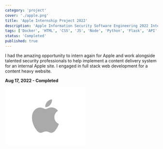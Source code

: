 ```yaml
---
category: 'project'
cover: './apple.png'
title: 'Apple Internship Project 2022'
description: 'Apple Information Security Software Engineering 2022 Internship Project'
tags: ['Docker', 'HTML', 'CSS', 'JS', 'Node', 'Python', 'Flask', 'API', 'AWS']
status: 'Completed'
published: true
---
```


I had the amazing opportunity to intern again for Apple and work alongside talented security professionals to help implement a content delivery system for an internal Apple site. I engaged in full stack web development for a content heavy website.

**Aug 17, 2022 - Completed**

![](./apple.png)    